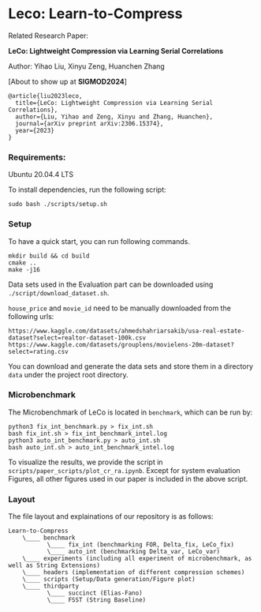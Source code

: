 # Leco: Learn-to-Compress
Related Research Paper:

**LeCo: Lightweight Compression via Learning Serial Correlations**

Author: Yihao Liu, Xinyu Zeng, Huanchen Zhang

[About to show up at **SIGMOD2024**]

```
@article{liu2023leco,
  title={LeCo: Lightweight Compression via Learning Serial Correlations},
  author={Liu, Yihao and Zeng, Xinyu and Zhang, Huanchen},
  journal={arXiv preprint arXiv:2306.15374},
  year={2023}
}
```

### Requirements:
Ubuntu 20.04.4 LTS

To install dependencies, run the following script:
```
sudo bash ./scripts/setup.sh
```

### Setup
To have a quick start, you can run following commands.
```
mkdir build && cd build
cmake ..
make -j16
```

Data sets used in the Evaluation part can be downloaded using `./script/download_dataset.sh`.

`house_price` and `movie_id` need to be manually downloaded from the following urls:
```
https://www.kaggle.com/datasets/ahmedshahriarsakib/usa-real-estate-dataset?select=realtor-dataset-100k.csv
https://www.kaggle.com/datasets/grouplens/movielens-20m-dataset?select=rating.csv
```
You can download and generate the data sets and store them in a directory `data` under the project root directory.

### Microbenchmark
The Microbenchmark of LeCo is located in `benchmark`, which can be run by:
```
python3 fix_int_benchmark.py > fix_int.sh
bash fix_int.sh > fix_int_benchmark_intel.log
python3 auto_int_benchmark.py > auto_int.sh
bash auto_int.sh > auto_int_benchmark_intel.log
```
To visualize the results, we provide the script in `scripts/paper_scripts/plot_cr_ra.ipynb`.
Except for system evaluation Figures, all other figures used in our paper is included in the above script.

### Layout
The file layout and explainations of our repository is as follows:
```
Learn-to-Compress
    \____ benchmark 
           \____ fix_int (benchmarking FOR, Delta_fix, LeCo_fix)
           \____ auto_int (benchmarking Delta_var, LeCo_var)
    \____ experiments (including all experiment of microbenchmark, as well as String Extensions)
    \____ headers (implementation of different compression schemes)
    \____ scripts (Setup/Data generation/Figure plot)
    \____ thirdparty
           \____ succinct (Elias-Fano)
           \____ FSST (String Baseline)
       
```
